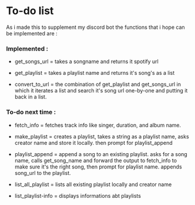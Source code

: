 <h1>To-do list</h1>

As i made this to supplement my discord bot the functions that i hope can be implemented are :

<h3>Implemented :</h3>

* get_songs_url = takes a songname and returns it spotify url

* get_playlist = takes a playlist name and returns it's song's as a list

* convert_to_url = the combination of get_playlist and get_songs_url in which it iterates a list and search it's song url one-by-one and putting it back in a list. 

<h3>To-do next time :</h3>

* fetch_info = fetches track info like singer, duration, and album name.

* make_playlist = creates a playlist, takes a string as a playlist name, asks creator name and store it locally. then prompt for playlist_append

* playlist_append = append a song to an existing playlist. asks for a song name, calls get_song_name and forward the output to fetch_info to make sure it's the right song, then prompt for playlist name. appends song_url to the playlist. 

* list_all_playlist = lists all existing playlist locally and creator name

* list_playlist-info = displays informations abt playlists
